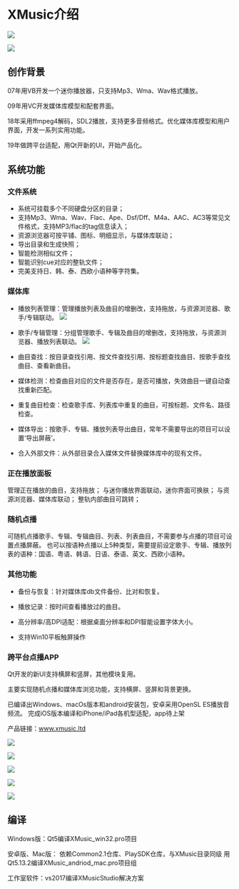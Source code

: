 # **XMusic介绍**
![](https://musicrossoft.coding.net/p/XMusic/git/raw/master/XMusicHost.jpg)

![](http://musicrossoft.coding.net/p/Musicrossoft/git/raw/master/web/pic0.jpg)

## **创作背景**
07年用VB开发一个迷你播放器，只支持Mp3、Wma、Wav格式播放。  

09年用VC开发媒体库模型和配套界面。  
  
18年采用ffmpeg4解码，SDL2播放，支持更多音频格式。优化媒体库模型和用户界面，开发一系列实用功能。

19年做跨平台适配，用Qt开新的UI，开始产品化。

## **系统功能**
### 文件系统
* 系统可挂载多个不同硬盘分区的目录；
* 支持Mp3、Wma、Wav、Flac、Ape、Dsf/Dff、M4a、AAC、AC3等常见文件格式，支持MP3/flac的tag信息读入；
* 资源浏览器可按平铺、图标、明细显示，与媒体库联动；
* 导出目录和生成快照；
* 智能检测相似文件；
* 智能识别cue对应的整轨文件；
* 完美支持日、韩、泰、西欧小语种等字符集。

### 媒体库
* 播放列表管理：管理播放列表及曲目的增删改，支持拖放，与资源浏览器、歌手/专辑联动。
![](https://musicrossoft.coding.net/p/XMusic/git/raw/master/XMusicHost_Playlist.jpg)

* 歌手/专辑管理：分组管理歌手、专辑及曲目的增删改，支持拖放，与资源浏览器、播放列表联动。
![](https://musicrossoft.coding.net/p/XMusic/git/raw/master/XMusicHost_SingerAlbum.jpg)

* 曲目查找：按目录查找引用、按文件查找引用、按标题查找曲目、按歌手查找曲目、查看新曲目。

* 媒体检测：检查曲目对应的文件是否存在，是否可播放，失效曲目一键自动查找重新匹配。

* 重复曲目检查：检查歌手库、列表库中重复的曲目，可按标题、文件名、路径检查。

* 媒体导出：按歌手、专辑、播放列表导出曲目，常年不需要导出的项目可以设置‘导出屏蔽’。

* 合入外部文件：从外部目录合入媒体文件替换媒体库中的现有文件。

### 正在播放面板
管理正在播放的曲目，支持拖放；
与迷你播放界面联动，迷你界面可换肤；
与资源浏览器、媒体库联动；
整轨内部曲目可跳转；

### 随机点播
可随机点播歌手、专辑、专辑曲目、列表、列表曲目，不需要参与点播的项目可设置点播屏蔽。
也可以按语种点播以上5种类型，需要提前设定歌手、专辑、播放列表的语种：国语、粤语、韩语、日语、泰语、英文、西欧小语种。

### 其他功能
* 备份与恢复：针对媒体库db文件备份、比对和恢复。

* 播放记录：按时间查看播放过的曲目。

* 高分辨率/高DPI适配：根据桌面分辨率和DPI智能设置字体大小。

* 支持Win10平板触屏操作

### 跨平台点播APP
Qt开发的新UI支持横屏和竖屏，其他模块复用。

主要实现随机点播和媒体库浏览功能，支持横屏、竖屏和背景更换。

已编译出Windows、macOs版本和android安装包，安卓采用OpenSL ES播放音频流。
完成iOS版本编译和iPhone/iPad各机型适配，app待上架

产品链接：www.xmusic.ltd

![](http://musicrossoft.coding.net/p/Musicrossoft/git/raw/master/web/pic1.jpg)

![](http://musicrossoft.coding.net/p/Musicrossoft/git/raw/master/web/pic2.jpg)

![](http://musicrossoft.coding.net/p/Musicrossoft/git/raw/master/web/pic3.jpg)

![](http://musicrossoft.coding.net/p/Musicrossoft/git/raw/master/web/pic4.jpg)

![](http://musicrossoft.coding.net/p/Musicrossoft/git/raw/master/web/pic5.jpg)

## 编译
Windows版：Qt5编译XMusic_win32.pro项目

安卓版、Mac版：
依赖Common2.1仓库、PlaySDK仓库，与XMusic目录同级
用Qt5.13.2编译XMusic_andriod_mac.pro项目组

工作室软件：vs2017编译XMusicStudio解决方案
